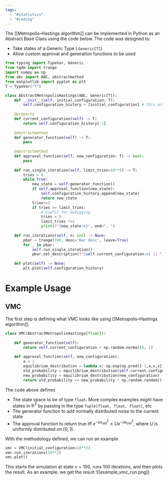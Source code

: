 ```yaml
---
tags:
  - "#statistics"
  - "#coding"
---
```

The [[Metropolis–Hastings algorithm]] can be implemented in Python as an Abstract Base Class using the code below. The code was designed to:
- Take states of a Generic Type ( `Generic[T]`)
- Allow custom approval and generation functions to be used

```python
from typing import TypeVar, Generic  
from tqdm import trange  
import numpy as np  
from abc import ABC, abstractmethod  
from matplotlib import pyplot as plt  
T = TypeVar("T")  

class AbstractMetropolisHastings(ABC, Generic[T]):  
    def __init__(self, initial_configuration: T):  
        self.configuration_history = [initial_configuration] # This array evolves over time :D  
  
    @property  
    def current_configuration(self) -> T:  
        return self.configuration_history[-1]  
      
    @abstractmethod  
    def generator_function(self) -> T:  
        pass  
  
    @abstractmethod  
    def approval_function(self, new_configuration: T) -> bool:  
        pass  
  
    def run_single_iteration(self, limit_tries=10**5) -> T:  
        tries = 0  
        while True:  
            new_state = self.generator_function()  
            if self.approval_function(new_state):  
                self.configuration_history.append(new_state)  
                return new_state  
            tries+=1  
            if tries >= limit_tries:  
                # Useful for debugging  
                tries = 0  
                limit_tries *=2  
                print(f"{new_state:e}", end=", ")  
  
    def run_iterations(self, n: int) -> None:  
        pbar = trange(100, desc='Bar desc', leave=True)  
        for _ in pbar:  
            self.run_single_iteration()  
            pbar.set_description(f"{self.current_configuration:e} || ", refresh=True)  
  
    def plot(self) -> None:  
        plt.plot(self.configuration_history)
```


# Example Usage

## VMC
The first step is defining what VMC looks like using [[Metropolis–Hastings algorithm]]:

```python
class VMC(AbstractMetropolisHastings[float]):  
      
    def generator_function(self):  
        return self.current_configuration + np.random.normal(0, 1)  
  
    def approval_function(self, new_configuration):  
        a = 1  
        equilibrium_destribution = lambda x: np.exp(np.prod([-1,a,x,x]))  
        old_probability = equilibrium_destribution(self.current_configuration)  
        new_probability = equilibrium_destribution(new_configuration)  
        return old_probability <= new_probability * np.random.random()
```

The code above defines
- The state space to be of type `float`. More complex examples might have states in $\mathbb{R}^3$ by passing in the type `Tuple[float, float, float]`, etc
- The generator function to add normally distributed noise to the current state
- The approval function to return true iff $e^{-\alpha x_{old}^2} \leq U e^{-\alpha x_{old}^2}$, where $U$ is uniformly distributed on $[0,1]$.

With the methodology defined, we can run an example
```python
vmc = VMC(initial_configuration=10**2)
vmc.run_iterations(10**2)
vmc.plot()
```
This starts the simulation at state $x=100$, runs $100$ iterations, and then plots the result. As an example, we get the result
![[example_vmc_run.png]]